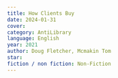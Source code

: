 ```yaml
---
title: How Clients Buy
date: 2024-01-31
cover: 
category: AntiLibrary
language: English
year: 2021
author: Doug Fletcher, Mcmakin Tom
star: 
fiction / non fiction: Non-Fiction
---
```

